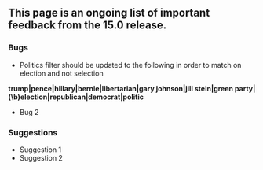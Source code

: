 ## This page is an ongoing list of important feedback from the 15.0 release.

### Bugs

 - Politics filter should be updated to the following in order to match on election and not selection

**trump|pence|hillary|bernie|libertarian|gary johnson|jill stein|green party|(\b)election|republican|democrat|politic**

 - Bug 2

### Suggestions

 - Suggestion 1
 - Suggestion 2